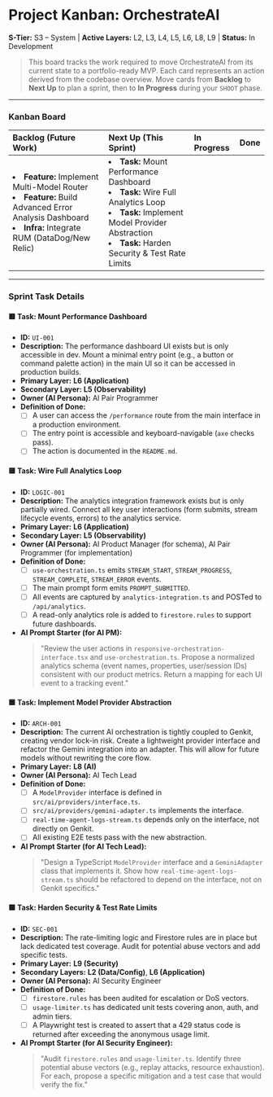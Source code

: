 # Project Kanban: OrchestrateAI

**S-Tier:** S3 – System | **Active Layers:** L2, L3, L4, L5, L6, L8, L9 | **Status:** In Development

> This board tracks the work required to move OrchestrateAI from its current state to a portfolio-ready MVP. Each card represents an action derived from the codebase overview. Move cards from **Backlog** to **Next Up** to plan a sprint, then to **In Progress** during your `SHOOT` phase.

---

### Kanban Board

| Backlog (Future Work) | Next Up (This Sprint) | In Progress | Done |
| :--- | :--- | :--- | :--- |
| <li>**Feature:** Implement Multi-Model Router</li><li>**Feature:** Build Advanced Error Analysis Dashboard</li><li>**Infra:** Integrate RUM (DataDog/New Relic)</li> | <li>**Task:** Mount Performance Dashboard</li><li>**Task:** Wire Full Analytics Loop</li><li>**Task:** Implement Model Provider Abstraction</li><li>**Task:** Harden Security & Test Rate Limits</li> | | |

---

### Sprint Task Details

#### 🟥 Task: Mount Performance Dashboard
- **ID:** `UI-001`
- **Description:** The performance dashboard UI exists but is only accessible in dev. Mount a minimal entry point (e.g., a button or command palette action) in the main UI so it can be accessed in production builds.
- **Primary Layer:** **L6 (Application)**
- **Secondary Layer:** **L5 (Observability)**
- **Owner (AI Persona):** AI Pair Programmer
- **Definition of Done:**
    - [ ] A user can access the `/performance` route from the main interface in a production environment.
    - [ ] The entry point is accessible and keyboard-navigable (`axe` checks pass).
    - [ ] The action is documented in the `README.md`.

#### 🟨 Task: Wire Full Analytics Loop
- **ID:** `LOGIC-001`
- **Description:** The analytics integration framework exists but is only partially wired. Connect all key user interactions (form submits, stream lifecycle events, errors) to the analytics service.
- **Primary Layer:** **L6 (Application)**
- **Secondary Layer:** **L5 (Observability)**
- **Owner (AI Persona):** AI Product Manager (for schema), AI Pair Programmer (for implementation)
- **Definition of Done:**
    - [ ] `use-orchestration.ts` emits `STREAM_START`, `STREAM_PROGRESS`, `STREAM_COMPLETE`, `STREAM_ERROR` events.
    - [ ] The main prompt form emits `PROMPT_SUBMITTED`.
    - [ ] All events are captured by `analytics-integration.ts` and POSTed to `/api/analytics`.
    - [ ] A read-only analytics role is added to `firestore.rules` to support future dashboards.
- **AI Prompt Starter (for AI PM):**
  > "Review the user actions in `responsive-orchestration-interface.tsx` and `use-orchestration.ts`. Propose a normalized analytics schema (event names, properties, user/session IDs) consistent with our product metrics. Return a mapping for each UI event to a tracking event."

#### 🟦 Task: Implement Model Provider Abstraction
- **ID:** `ARCH-001`
- **Description:** The current AI orchestration is tightly coupled to Genkit, creating vendor lock-in risk. Create a lightweight provider interface and refactor the Gemini integration into an adapter. This will allow for future models without rewriting the core flow.
- **Primary Layer:** **L8 (AI)**
- **Owner (AI Persona):** AI Tech Lead
- **Definition of Done:**
    - [ ] A `ModelProvider` interface is defined in `src/ai/providers/interface.ts`.
    - [ ] `src/ai/providers/gemini-adapter.ts` implements the interface.
    - [ ] `real-time-agent-logs-stream.ts` depends only on the interface, not directly on Genkit.
    - [ ] All existing E2E tests pass with the new abstraction.
- **AI Prompt Starter (for AI Tech Lead):**
  > "Design a TypeScript `ModelProvider` interface and a `GeminiAdapter` class that implements it. Show how `real-time-agent-logs-stream.ts` should be refactored to depend on the interface, not on Genkit specifics."

#### 🟩 Task: Harden Security & Test Rate Limits
- **ID:** `SEC-001`
- **Description:** The rate-limiting logic and Firestore rules are in place but lack dedicated test coverage. Audit for potential abuse vectors and add specific tests.
- **Primary Layer:** **L9 (Security)**
- **Secondary Layers:** **L2 (Data/Config)**, **L6 (Application)**
- **Owner (AI Persona):** AI Security Engineer
- **Definition of Done:**
    - [ ] `firestore.rules` has been audited for escalation or DoS vectors.
    - [ ] `usage-limiter.ts` has dedicated unit tests covering anon, auth, and admin tiers.
    - [ ] A Playwright test is created to assert that a 429 status code is returned after exceeding the anonymous usage limit.
- **AI Prompt Starter (for AI Security Engineer):**
  > "Audit `firestore.rules` and `usage-limiter.ts`. Identify three potential abuse vectors (e.g., replay attacks, resource exhaustion). For each, propose a specific mitigation and a test case that would verify the fix."
